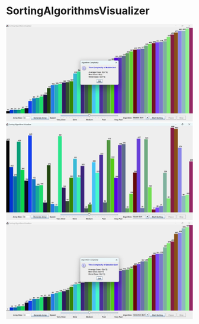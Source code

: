 # SortingAlgorithmsVisualizer
![image alt](https://github.com/KhushiArora0210/SortingAlgorithmsVisualizer/blob/9da37d8ffd5f96da2033c6c08bf7d4155eee1216/images/sort1.jpg)
![image alt](https://github.com/KhushiArora0210/SortingAlgorithmsVisualizer/blob/88705909937537c88aa15ce52c2d68cf89656af0/images/sort10.jpg)
![image alt](https://github.com/KhushiArora0210/SortingAlgorithmsVisualizer/blob/b12ed434c836a09afb9e3dacc857661ac8eb623e/images/sort2.jpg)
